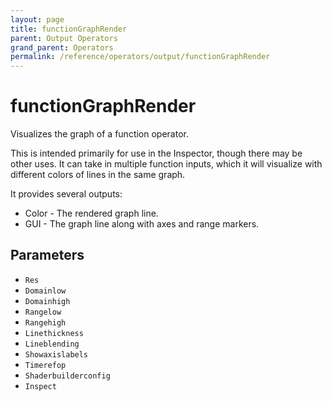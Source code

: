 ```yaml
---
layout: page
title: functionGraphRender
parent: Output Operators
grand_parent: Operators
permalink: /reference/operators/output/functionGraphRender
---
```


# functionGraphRender

Visualizes the graph of a function operator.

This is intended primarily for use in the Inspector, though there may be other uses.
It can take in multiple function inputs, which it will visualize with different colors of lines in the same graph.

It provides several outputs:
* Color - The rendered graph line.
* GUI - The graph line along with axes and range markers.



## Parameters

* `Res`
* `Domainlow`
* `Domainhigh`
* `Rangelow`
* `Rangehigh`
* `Linethickness`
* `Lineblending`
* `Showaxislabels`
* `Timerefop`
* `Shaderbuilderconfig`
* `Inspect`
